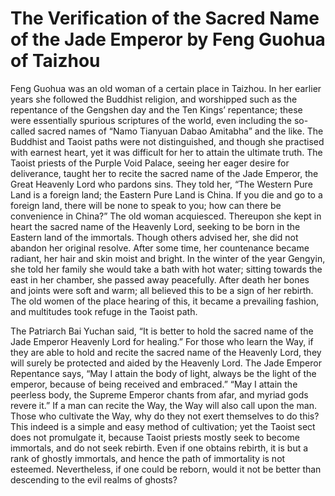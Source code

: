 # The Verification of the Sacred Name of the Jade Emperor by Feng Guohua of Taizhou

Feng Guohua was an old woman of a certain place in Taizhou. In her earlier years she followed the Buddhist religion, and worshipped such as the repentance of the Gengshen day and the Ten Kings’ repentance; these were essentially spurious scriptures of the world, even including the so-called sacred names of “Namo Tianyuan Dabao Amitabha” and the like. The Buddhist and Taoist paths were not distinguished, and though she practised with earnest heart, yet it was difficult for her to attain the ultimate truth. The Taoist priests of the Purple Void Palace, seeing her eager desire for deliverance, taught her to recite the sacred name of the Jade Emperor, the Great Heavenly Lord who pardons sins. They told her, “The Western Pure Land is a foreign land; the Eastern Pure Land is China. If you die and go to a foreign land, there will be none to speak to you; how can there be convenience in China?” The old woman acquiesced. Thereupon she kept in heart the sacred name of the Heavenly Lord, seeking to be born in the Eastern land of the immortals. Though others advised her, she did not abandon her original resolve. After some time, her countenance became radiant, her hair and skin moist and bright. In the winter of the year Gengyin, she told her family she would take a bath with hot water; sitting towards the east in her chamber, she passed away peacefully. After death her bones and joints were soft and warm; all believed this to be a sign of her rebirth. The old women of the place hearing of this, it became a prevailing fashion, and multitudes took refuge in the Taoist path.

The Patriarch Bai Yuchan said, “It is better to hold the sacred name of the Jade Emperor Heavenly Lord for healing.” For those who learn the Way, if they are able to hold and recite the sacred name of the Heavenly Lord, they will surely be protected and aided by the Heavenly Lord. The Jade Emperor Repentance says, “May I attain the body of light, always be the light of the emperor, because of being received and embraced.” “May I attain the peerless body, the Supreme Emperor chants from afar, and myriad gods revere it.” If a man can recite the Way, the Way will also call upon the man. Those who cultivate the Way, why do they not exert themselves to do this? This indeed is a simple and easy method of cultivation; yet the Taoist sect does not promulgate it, because Taoist priests mostly seek to become immortals, and do not seek rebirth. Even if one obtains rebirth, it is but a rank of ghostly immortals, and hence the path of immortality is not esteemed. Nevertheless, if one could be reborn, would it not be better than descending to the evil realms of ghosts?
